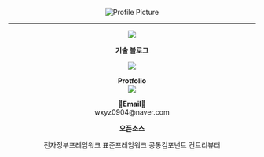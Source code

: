 <p align="center">
  <img src="https://github.com/Lee-Kyuhwun/Lee-Kyuhwun/assets/107871734/fac670e0-912c-4430-8c17-0399f86019db" alt="Profile Picture">
</p>



---

<p align="center">
  <a href="https://hits.seeyoufarm.com">
    <img src="https://hits.seeyoufarm.com/api/count/incr/badge.svg?url=https%3A%2F%2Fgithub.com%2FLee-Kyuhwun%2Fhit-counter&count_bg=%2379C83D&title_bg=%23555555&icon=&icon_color=%23E7E7E7&title=hits&edge_flat=false">
  </a>
</p>

<p align="center"><strong>기술 블로그</strong></p>

<p align="center">
  <a href="https://github.com/eungyeole/velog-readme-stats">
    <img src="https://velog-readme-stats.vercel.app/api?name=normalvector">
  </a>
</p>

<p align="center">
  <strong>Protfolio</strong><br>
  <a href="https://seed-collision-814.notion.site/4a4dc51c6cac48ae9a7e1207aca83808?pvs=4" target="_blank">    
    <img src="https://img.shields.io/badge/Notion-000000?style=flat-square&logo=Notion&logoColor=00000">
  </a>
</p>

<p align="center">
  <strong>📧Email📧</strong><br>wxyz0904@naver.com
</p>

<p align="center"><strong>오픈소스</strong></p>

<p align="center">전자정부프레임워크 표준프레임워크 공통컴포넌트 컨트리뷰터</p>
<!--
<p align="center">
  <img src="https://github-readme-stats.vercel.app/api?username=Lee-Kyuhwun&show_icons=true&theme=dark">
</p>
--
<p align="center">
  <a href="https://solved.ac/dlrbgns0904/">
    <img src="http://mazassumnida.wtf/api/v2/generate_badge?boj=dlrbgns0904">
  </a>
</p>
--
<p align="center">
  <img src="https://github-readme-stats.vercel.app/api/top-langs/?username=Lee-Kyuhwun">
</p>
-->
